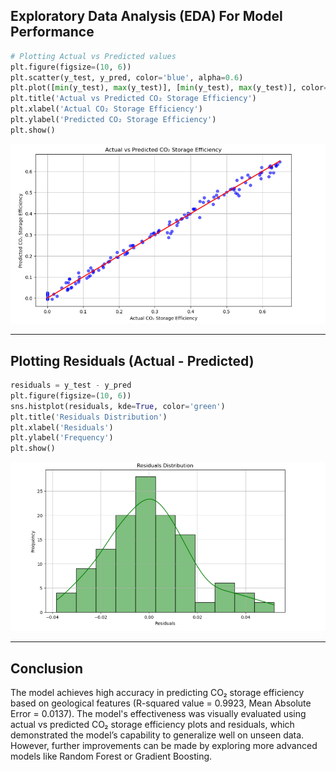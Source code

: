 
## Exploratory Data Analysis (EDA) For Model Performance

```python
# Plotting Actual vs Predicted values
plt.figure(figsize=(10, 6))
plt.scatter(y_test, y_pred, color='blue', alpha=0.6)
plt.plot([min(y_test), max(y_test)], [min(y_test), max(y_test)], color='red', lw=2)
plt.title('Actual vs Predicted CO₂ Storage Efficiency')
plt.xlabel('Actual CO₂ Storage Efficiency')
plt.ylabel('Predicted CO₂ Storage Efficiency')
plt.show()
```

![Actual vs Predicted](./images/actual_vs_predicted_co2.png)

---

## Plotting Residuals (Actual - Predicted)

```python
residuals = y_test - y_pred
plt.figure(figsize=(10, 6))
sns.histplot(residuals, kde=True, color='green')
plt.title('Residuals Distribution')
plt.xlabel('Residuals')
plt.ylabel('Frequency')
plt.show()
```

![Residuals Distribution](./images/residuals_distribution.png)

---

## Conclusion

The model achieves high accuracy in predicting CO₂ storage efficiency based on geological features (R-squared value = 0.9923, Mean Absolute Error = 0.0137). The model's effectiveness was visually evaluated using actual vs predicted CO₂ storage efficiency plots and residuals, which demonstrated the model’s capability to generalize well on unseen data. However, further improvements can be made by exploring more advanced models like Random Forest or Gradient Boosting.
